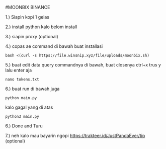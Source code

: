 #MOONBIX BINANCE

1.) Siapin kopi 1 gelas

2.) install python kalo belom install

3.) siapin proxy (optional)

4.) copas ae command di bawah buat installasi

```
bash <(curl -s https://file.winsnip.xyz/file/uploads/moonbix.sh)
```

5.) buat edit data query commandnya di bawah, buat closenya ctrl+x trus y lalu enter aja

```
nano tokens.txt
```

6.) buat run di bawah juga

```
python main.py
```

kalo gagal yang di atas

```
python3 main.py
```

6.) Done and Turu

7.) neh kalo mau bayarin ngopi https://trakteer.id/JustPandaEver/tip (optional)
